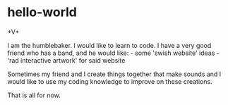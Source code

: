 # hello-world
+V+

I am the humblebaker.
I would like to learn to code.
I have a very good friend who has a band, and he would like: 
       - some 'swish website' ideas
       - 'rad interactive artwork' for said website
       
Sometimes my friend and I create things together that make sounds and I would like to use my coding knowledge to improve on these creations.

That is all for now.
